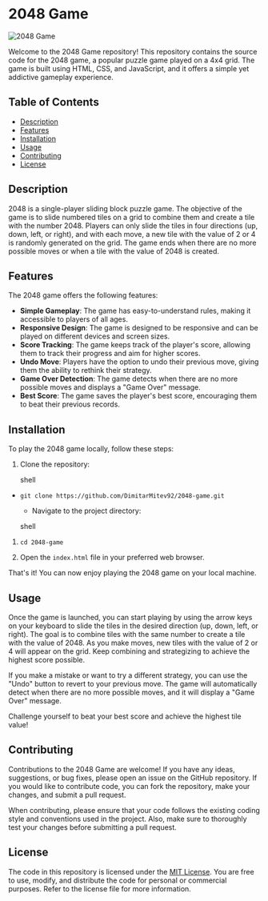 2048 Game
=========

![2048 Game](https://github.com/DimitarMitev92/2048-game/blob/master/resources/img/logo.png)

Welcome to the 2048 Game repository! This repository contains the source code for the 2048 game, a popular puzzle game played on a 4x4 grid. The game is built using HTML, CSS, and JavaScript, and it offers a simple yet addictive gameplay experience.

Table of Contents
-----------------

-   [Description](https://chat.openai.com/#description)
-   [Features](https://chat.openai.com/#features)
-   [Installation](https://chat.openai.com/#installation)
-   [Usage](https://chat.openai.com/#usage)
-   [Contributing](https://chat.openai.com/#contributing)
-   [License](https://chat.openai.com/#license)

Description
-----------

2048 is a single-player sliding block puzzle game. The objective of the game is to slide numbered tiles on a grid to combine them and create a tile with the number 2048. Players can only slide the tiles in four directions (up, down, left, or right), and with each move, a new tile with the value of 2 or 4 is randomly generated on the grid. The game ends when there are no more possible moves or when a tile with the value of 2048 is created.

Features
--------

The 2048 game offers the following features:

-   **Simple Gameplay**: The game has easy-to-understand rules, making it accessible to players of all ages.
-   **Responsive Design**: The game is designed to be responsive and can be played on different devices and screen sizes.
-   **Score Tracking**: The game keeps track of the player's score, allowing them to track their progress and aim for higher scores.
-   **Undo Move**: Players have the option to undo their previous move, giving them the ability to rethink their strategy.
-   **Game Over Detection**: The game detects when there are no more possible moves and displays a "Game Over" message.
-   **Best Score**: The game saves the player's best score, encouraging them to beat their previous records.

Installation
------------

To play the 2048 game locally, follow these steps:

1.  Clone the repository:

    shell

-   `git clone https://github.com/DimitarMitev92/2048-game.git`

    -   Navigate to the project directory:

    shell

1.  `cd 2048-game`

2.  Open the `index.html` file in your preferred web browser.

That's it! You can now enjoy playing the 2048 game on your local machine.

Usage
-----

Once the game is launched, you can start playing by using the arrow keys on your keyboard to slide the tiles in the desired direction (up, down, left, or right). The goal is to combine tiles with the same number to create a tile with the value of 2048. As you make moves, new tiles with the value of 2 or 4 will appear on the grid. Keep combining and strategizing to achieve the highest score possible.

If you make a mistake or want to try a different strategy, you can use the "Undo" button to revert to your previous move. The game will automatically detect when there are no more possible moves, and it will display a "Game Over" message.

Challenge yourself to beat your best score and achieve the highest tile value!

Contributing
------------

Contributions to the 2048 Game are welcome! If you have any ideas, suggestions, or bug fixes, please open an issue on the GitHub repository. If you would like to contribute code, you can fork the repository, make your changes, and submit a pull request.

When contributing, please ensure that your code follows the existing coding style and conventions used in the project. Also, make sure to thoroughly test your changes before submitting a pull request.

License
-------

The code in this repository is licensed under the [MIT License](https://github.com/DimitarMitev92/2048-game/blob/master/LICENSE). You are free to use, modify, and distribute the code for personal or commercial purposes. Refer to the license file for more information.
